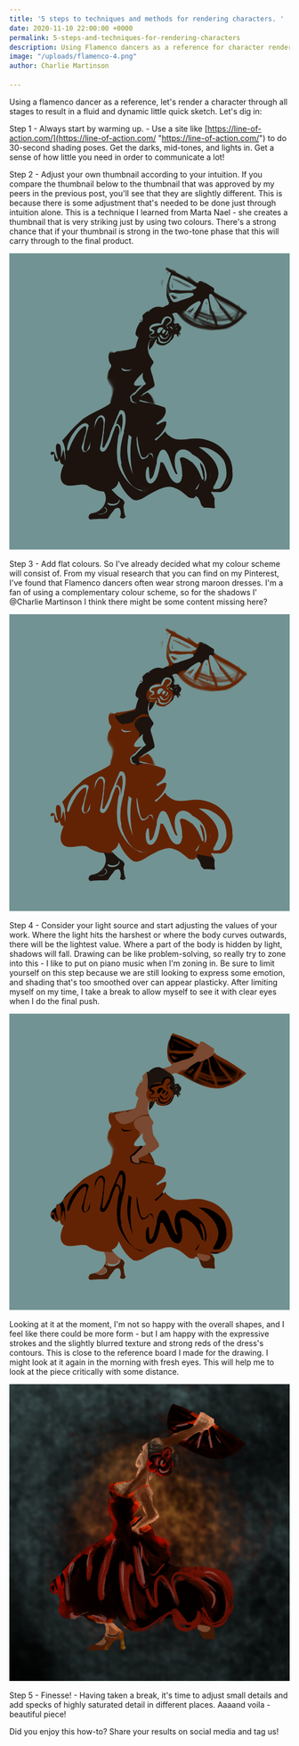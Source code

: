 ```yaml
---
title: '5 steps to techniques and methods for rendering characters. '
date: 2020-11-10 22:00:00 +0000
permalink: 5-steps-and-techniques-for-rendering-characters
description: Using Flamenco dancers as a reference for character rendering
image: "/uploads/flamenco-4.png"
author: Charlie Martinson

---
```

Using a flamenco dancer as a reference, let's render a character through all stages to result in a fluid and dynamic little quick sketch. Let's dig in:

Step 1 - Always start by warming up. - Use a site like [https://line-of-action.com/](https://line-of-action.com/ "https://line-of-action.com/") to do 30-second shading poses. Get the darks, mid-tones, and lights in. Get a sense of how little you need in order to communicate a lot!

Step 2 - Adjust your own thumbnail according to your intuition. If you compare the thumbnail below to the thumbnail that was approved by my peers in the previous post, you'll see that they are slightly different. This is because there is some adjustment that's needed to be done just through intuition alone. This is a technique I learned from Marta Nael - she creates a thumbnail that is very striking just by using two colours. There's a strong chance that if your thumbnail is strong in the two-tone phase that this will carry through to the final product.

![](/uploads/flamenco-1.png)

Step 3 - Add flat colours. So I've already decided what my colour scheme will consist of. From my visual research that you can find on my Pinterest, I've found that Flamenco dancers often wear strong maroon dresses. I'm a fan of using a complementary colour scheme, so for the shadows I' @Charlie Martinson I think there might be some content missing here?

![](/uploads/flamenco-2.png)

Step 4 - Consider your light source and start adjusting the values of your work. Where the light hits the harshest or where the body curves outwards, there will be the lightest value. Where a part of the body is hidden by light, shadows will fall. Drawing can be like problem-solving, so really try to zone into this - I like to put on piano music when I'm zoning in. Be sure to limit yourself on this step because we are still looking to express some emotion, and shading that's too smoothed over can appear plasticky. After limiting myself on my time, I take a break to allow myself to see it with clear eyes when I do the final push.

![](/uploads/flamenco-3.png)

Looking at it at the moment, I'm not so happy with the overall shapes, and I feel like there could be more form - but I am happy with the expressive strokes and the slightly blurred texture and strong reds of the dress's contours. This is close to the reference board I made for the drawing. I might look at it again in the morning with fresh eyes. This will help me to look at the piece critically with some distance.

![](/uploads/flamenco-4.png)

Step 5 - Finesse! - Having taken a break, it's time to adjust small details and add specks of highly saturated detail in different places. Aaaand voila - beautiful piece!

Did you enjoy this how-to? Share your results on social media and tag us!